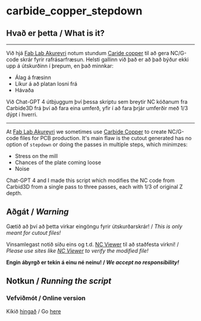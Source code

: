 ﻿# carbide_copper_stepdown

## Hvað er þetta / What is it?

****

Við hjá [Fab Lab Akureyri](https://www.fla.is/) notum stundum [Caride copper](https://copper.carbide3d.com/) til að gera NC/G-code skrár fyrir rafrásarfræsun. Helsti gallinn við það er að það býður ekki upp á útskurðinn í þrepum, en það minnkar:

- Álag á fræsinn
- Líkur á að platan losni frá
- Hávaða

Við Chat-GPT 4 útbjuggum því þessa skriptu sem breytir NC kóðanum fra Carbide3D frá því að fara eina umferð, yfir í að fara þrjár umferðir með 1/3 dýpt í hverri.

****

At [Fab Lab Akureyri](https://www.fla.is/) we sometimes use [Carbide Copper](https://copper.carbide3d.com/) to create NC/G-code files for PCB production. It's main flaw is the cutout generated has no option of `stepdown` or doing the passes in multiple steps, which minimzes:

- Stress on the mill
- Chances of the plate coming loose
- Noise

Chat-GPT 4 and I made this script which modifies the NC code from Carbid3D from a single pass to three passes, each with 1/3 of original Z depth. 

## Aðgát / _Warning_

Gætið að því að þetta virkar eingöngu fyrir útskurðarskrár! / _This is only meant for cutout files!_ 

Vinsamlegast notið síðu eins og t.d. [NC Viewer](https://ncviewer.com/) til að staðfesta virkni! / _Please use sites like [NC Viewer](https://ncviewer.com/) to verify the modified file!_ 

**Engin ábyrgð er tekin á einu né neinu! / _We accept no responsibility!_**

## Notkun / _Running the script_

### Vefviðmót / Online version

Kíkið [hingað](https://www.fla.is/tol/gcode_modifier/) / Go [here](https://www.fla.is/tol/gcode_modifier/) 
